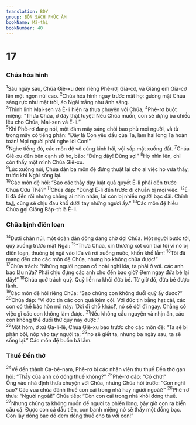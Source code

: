 ```yaml
---
translation: BDY
group: BỐN SÁCH PHÚC ÂM
bookName: Mã-thi 
bookNumber: 40
---
```


<div class="title"><h1>17</h1><h3>Chúa hóa hình</h3></div>
<span class="verse mat_17_1"><sup>1</sup>Sáu ngày sau, Chúa Giê-xu đem riêng Phê-rơ, Gia-cơ, và Giăng em Gia-cơ lên một ngọn núi cao. </span>
<span class="verse mat_17_2"><sup>2</sup>Chúa hóa hình ngay trước mặt họ: gương mặt Chúa sáng rực như mặt trời, áo Ngài trắng như ánh sáng.<br/> </span>
<span class="verse mat_17_3"><sup>3</sup>Thình lình Mai-sen và Ê-li hiện ra thưa chuyện với Chúa, </span>
<span class="verse mat_17_4"><sup>4</sup>Phê-rơ buột miệng: “Thưa Chúa, ở đây thật tuyệt! Nếu Chúa muốn, con sẽ dựng ba chiếc lều cho Chúa, Mai-sen và Ê-li.”<br/></span>
<span class="verse mat_17_5"><sup>5</sup>Khi Phê-rơ đang nói, một đám mây sáng chói bao phủ mọi người, và từ trong mây có tiếng phán: “Đây là Con yêu dấu của Ta, làm hài lòng Ta hoàn toàn! Mọi người phải nghe lời Con!”<br/></span>
<span class="verse mat_17_6"><sup>6</sup>Nghe tiếng đó, các môn đệ vô cùng kinh hãi, vội sấp mặt xuống đất. </span>
<span class="verse mat_17_7"><sup>7</sup>Chúa Giê-xu đến bên cạnh sờ họ, bảo: “Đứng dậy! Đừng sợ!” </span>
<span class="verse mat_17_8"><sup>8</sup>Họ nhìn lên, chỉ còn thấy một mình Chúa Giê-xu.<br/></span>
<span class="verse mat_17_9"><sup>9</sup>Lúc xuống núi, Chúa dặn ba môn đệ đừng thuật lại cho ai việc họ vừa thấy, trước khi Ngài sống lại.<br/></span>
<span class="verse mat_17_10"><sup>10</sup>Các môn đệ hỏi: “Sao các thầy dạy luật quả quyết Ê-li phải đến trước Chúa Cứu Thế?” </span>
<span class="verse mat_17_11"><sup>11</sup>Chúa đáp: “Đúng! Ê-li đến trước đi chuẩn bị mọi việc. </span>
<span class="verse mat_17_12"><sup>12</sup>Ề-li đã đến rồi nhưng chẳng ai nhìn nhận, lại còn bị nhiều người bạc đãi. Chính ta<a href="#" data-toggle="tooltip" data-placement="bottom" title="Nt Con Loài Người">⚓</a> cũng sẽ chịu đau khổ dưới tay những người ấy.” </span>
<span class="verse mat_17_13"><sup>13</sup>Các môn đệ hiểu Chúa gọi Giăng Báp-tít là Ê-li.</span>
<div class="title"><h3>Chữa bịnh điên loạn</h3></div>
<span class="verse mat_17_14"><sup>14</sup>Dưới chân núi, một đoàn dân đông đang chờ đợi Chúa. Một người bước tới, quỳ xuống trước mặt Ngài: </span>
<span class="verse mat_17_15"><sup>15</sup>“Thưa Chúa, xin thương xót con trai tôi vì nó bị điên loạn, thường bị ngã vào lửa và rơi xuống nước, khốn khổ lắm! </span>
<span class="verse mat_17_16"><sup>16</sup>Tôi đã mang đến cho các môn đệ Chúa, nhưng họ không chữa được!”<br/></span>
<span class="verse mat_17_17"><sup>17</sup>Chúa trách: “Những người ngoan cố hoài nghi kia, ta phải ở với. các anh bao lâu nữa? Phải chịu đựng các anh cho đến bao giờ? Đem ngay đứa bé lại đây!” </span>
<span class="verse mat_17_18"><sup>18</sup>Chúa quở trách quỷ. Quỷ liền ra khỏi đứa bé. Từ giờ đó, đứa bé được lành.<br/></span>
<span class="verse mat_17_19"><sup>19</sup>Các môn đệ hỏi riêng Chúa: “Sao chúng con không đuổi quỷ ấy được?” </span>
<span class="verse mat_17_20"><sup>20</sup>Chúa đáp: “Vì đức tin các con quá kém cỏi. Với đức tin bằng hạt cải, các con có thể bảo hòn núi này: ‘Dời đi chỗ khác!’, nó sẽ dời đi ngay. Chẳng có việc gì các con không làm được. </span>
<span class="verse mat_17_21"><sup>21</sup>Nếu không cầu nguyện và nhịn ăn, các con không thể đuổi thứ quỷ này được.”<br/></span>
<span class="verse mat_17_22"><sup>22</sup>Một hôm, ở xứ Ga-li-lê, Chúa Giê-xu báo trước cho các môn đệ: “Ta sẽ bị phản bội, nộp vào tay người ta; </span>
<span class="verse mat_17_23"><sup>23</sup>họ sẽ giết ta, nhưng ba ngày sau, ta sẽ sống lại.” Các môn đệ buồn bã lắm.</span>
<div class="title"><h3>Thuế Đền thờ</h3></div>
<span class="verse mat_17_24"><sup>24</sup>Về đến thành Ca-bê-nam, Phê-rơ bị các nhân viên thu thuế Đền thờ gạn hỏi: “Thầy của anh có đóng thuế không?” </span>
<span class="verse mat_17_25"><sup>25</sup>Phê-rơ đáp: “Có chứ!”<br/>Ông vào nhà định thưa chuyện với Chúa, nhưng Chúa hỏi trước: “Con nghĩ sao? Các vua chúa đánh thuế con cái trong nhà hay người ngoài?” </span>
<span class="verse mat_17_26"><sup>26</sup>Phê-rơ thưa: “Người ngoài!” Chúa tiếp: “Còn con cái trong nhà khỏi đóng thuế. </span>
<span class="verse mat_17_27"><sup>27</sup>Nhưng chúng ta không muốn để người ta phiền lòng, bây giờ con ra biển câu cá. Được con cá đầu tiên, con banh miệng nó sẽ thấy một đồng bạc. Con lấy đồng bạc đó đem đóng thuế cho ta với con!”</span>
